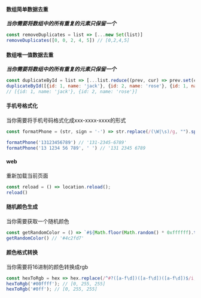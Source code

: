 
#### 数组简单数据去重
***当你需要将数组中的所有重复的元素只保留一个***
```js
const removeDuplicates = list => [...new Set(list)]
removeDuplicates([0, 0, 2, 4, 5]) // [0,2,4,5]
```

#### 数组唯一值数据去重
***当你需要将数组中的所有重复的元素只保留一个***
```js
const duplicateById = list => [...list.reduce((prev, cur) => prev.set(cur.id, cur), new Map()).values()]
duplicateById([{id: 1, name: 'jack'}, {id: 2, name: 'rose'}, {id: 1, name: 'jack'}])
// [{id: 1, name: 'jack'}, {id: 2, name: 'rose'}]

```
#### 手机号格式化
当你需要将手机号码格式化成xxx-xxxx-xxxx的形式
```js
const formatPhone = (str, sign = '-') => str.replace(/(\W|\s)/g, "").split(/^(\d{3})(\d{4})(\d{4})$/).filter(item => item).join(sign)

formatPhone('13123456789') // '131-2345-6789'
formatPhone('13 1234 56 789', ' ') // '131 2345 6789

```

#### web
重新加载当前页面
```javascript
const reload = () => location.reload();
reload()
```
#### 随机颜色生成
当你需要获取一个随机颜色
```javascript
const getRandomColor = () => `#${Math.floor(Math.random() * 0xffffff).toString(16)}`
getRandomColor() // '#4c2fd7'
```

#### 颜色格式转换
当你需要将16进制的颜色转换成rgb
```javascript
const hexToRgb = hex => hex.replace(/^#?([a-f\d])([a-f\d])([a-f\d])$/i, (_, r, g, b) => `#${r}${r}${g}${g}${b}${b}`).substring(1).match(/.{2}/g).map((x) => parseInt(x, 16));
hexToRgb('#00ffff'); // [0, 255, 255]
hexToRgb('#0ff'); // [0, 255, 255]
```